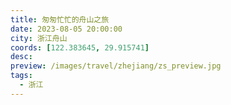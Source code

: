 ```yaml
---
title: 匆匆忙忙的舟山之旅
date: 2023-08-05 20:00:00
city: 浙江舟山
coords: [122.383645, 29.915741]
desc:
preview: /images/travel/zhejiang/zs_preview.jpg
tags:
  - 浙江
---
```

